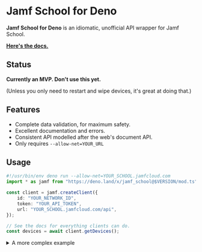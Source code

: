 # Jamf School for Deno

<!-- I made a cool banner but can't use it due to potential trademark issues. RIP -->

**Jamf School for Deno** is an idiomatic, unofficial API wrapper for Jamf School.

**[Here's the docs.][docs]**

[docs]: https://doc.deno.land/https/deno.land/x/jamf_school@$VERSION/mod.ts

## Status

**Currently an MVP. Don't use this yet.**

(Unless you only need to restart and wipe devices, it's great at doing that.)

## Features

- Complete data validation, for maximum safety.
- Excellent documentation and errors.
- Consistent API modelled after the web's document API.
- Only requires `--allow-net=YOUR_URL`

## Usage

```typescript
#!/usr/bin/env deno run --allow-net=YOUR_SCHOOL.jamfcloud.com
import * as jamf from "https://deno.land/x/jamf_school@$VERSION/mod.ts";

const client = jamf.createClient({
	id: "YOUR_NETWORK_ID",
	token: "YOUR_API_TOKEN",
	url: "YOUR_SCHOOL.jamfcloud.com/api",
});

// See the docs for everything clients can do.
const devices = await client.getDevices();
```

<details>
<summary>A more complex example</summary>

```typescript
#!/usr/bin/env deno run --allow-net=YOUR_SCHOOL.jamfcloud.com
import * as jamf from "https://deno.land/x/jamf_school@$VERSION/mod.ts";

const api = jamf.createAPI({
	id: "YOUR_NETWORK_ID",
	token: "YOUR_API_TOKEN",
	url: "YOUR_SCHOOL.jamfcloud.com/api",
});

// The client can be instantiated with an API instead of credentials.
const client = jamf.createClient({ api });

// Using the API, it's easier to get finer control over requests,
// and implement more low-level optimizations.
const deviceData = await api.getDevices({
	name: "Robert",
});

// The API doesn't stop you from using the niceties of objects.
// Client and API are designed to work well together.
const devices = deviceData.map((data) => client.createDevice(data));

// Everything is promise-based, so you can do things concurrently.
await Promise.allSettled((devices) => device.restart());
```

</details>
